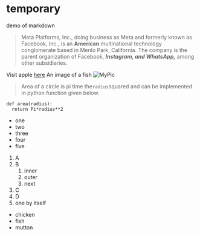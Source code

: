 # temporary
demo of markdown

>Meta Platforms, Inc., doing business as Meta and formerly known as Facebook, Inc., is an **American** multinational technology conglomerate based in Menlo Park, California. 
The company is the parent organization of Facebook, ___Instagram, and WhatsApp,___ among other subsidiaries.

Visit apple [here](https://www.apple.com)
An image of a fish ![MyPic](C:\Users\S546832\Documents\WebApps\MyPic.jpeg)

>Area of a circle is pi time the`radius`squared and can be implemented in python function given below.
```
def area(radius):
  return Pi*radius**2
```
* one
* two
* three
* four
* five

1. A
3. B
   1. inner
   2. outer
   3. next
2. C
6. D
1. one by itself
  * chicken
  * fish
  * mutton
